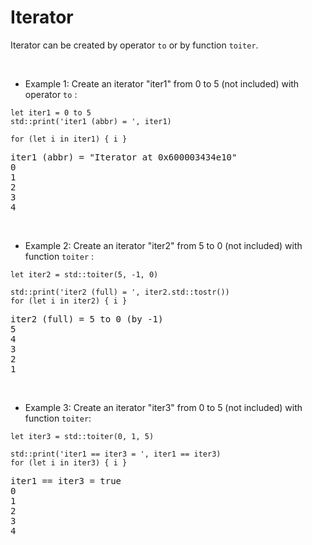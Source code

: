 # Iterator

Iterator can be created by operator ``to`` or by function ``toiter``.

<br>

- Example 1: Create an iterator "iter1" from 0 to 5 (not included) with operator `to` :

```tapas
let iter1 = 0 to 5
std::print('iter1 (abbr) = ', iter1)

for (let i in iter1) { i }
```
<pre class='Tapas-Return'>
iter1 (abbr) = "Iterator at 0x600003434e10"
0
1
2
3
4
</pre>

<br>

- Example 2: Create an iterator "iter2" from 5 to 0 (not included) with function `toiter` :

```tapas
let iter2 = std::toiter(5, -1, 0)

std::print('iter2 (full) = ', iter2.std::tostr())
for (let i in iter2) { i }
```
<pre class='Tapas-Return'>
iter2 (full) = 5 to 0 (by -1)
5
4
3
2
1
</pre>
<br>

- Example 3: Create an iterator "iter3" from 0 to 5 (not included) with function `toiter`:

```tapas
let iter3 = std::toiter(0, 1, 5)

std::print('iter1 == iter3 = ', iter1 == iter3)
for (let i in iter3) { i }
```
<pre class='Tapas-Return'>
iter1 == iter3 = true
0
1
2
3
4
</pre>
